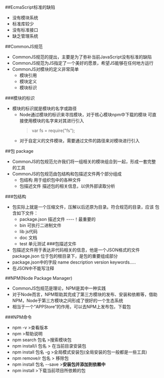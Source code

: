 ##EcmaScript标准的缺陷
- 没有模块系统
- 标准库较少
- 没有标准接口
- 缺乏管理系统

##CommonJS规范
- CommonJS规范的提出，主要是为了弥补当前JavaScript没有标准的缺陷
- CommonJS规范为JS指定了一个美好的愿景，希望JS能够在任何地方运行
- CommonJS对模块的定义非常简单
  * 模块引用
  * 模块定义
  * 模块标识

###模块的标识
- 模块的标识就是模块的名字或路径
  + Node通过模块的标识来寻找模块，对于核心模块npm中下载的模块
  可直接使用模块的名字来对其进行引入
    > var fs = require("fs");
  + 对于自定义的文件模块，需要通过文件的路径来对模块进行引入

##包 package
- CommonJS的包规范允许我们将一组相关的模块组合到一起，形成一套完整的工具
- CommonJS的包规范由包结构和包描述文件两个部分组成
  + 包结构 用于组织包中的各种文件
  + 包描述文件 描述包的相关信息，以供外部读取分析

###包结构
- 包实际上就是一个压缩文件，压解以后还原为目录。符合规范的目录，应该
包含如下文件：
   + package.json 描述文件  ----！最重要的
   + bin  可执行二进制文件
   + lib  js代码
   + doc  文档
   + test 单元测试
###包描述文件
- 包描述文件用于表达非代码相关的信息，他是一个JSON格式的文件package.json
  位于包的根目录下，是包的重要组成部分
- package.json中的字段
  name description version keywords.....
- 在JSON中不能写注释


##NPM(Node Package Manager)
- CommonJS包规范是理论，NPM是其中一种实践
- 对于Node而言，NPM帮助其完成了第三方模块的发布、安装和依赖等，借助
NPM，Node于第三方模块之间形成了很好的一个生态系统
- 相当于一个“APPStore”的作用，可以去NPM上发布包，下载包

###NPM命令
- npm -v >查看版本
- npm >帮助说明
- npm search 包名   >搜索模块包
- npm install/i 包名   > 在当前目录安装包
- npm install 包名 -g  >全局模式安装包(全局安装的包一般都是一些工具)
- npm remove/r  包名   > 移除包
- npm install 包名  --save  >**安装包并添加到依赖中**
- npm install >下载当前项目所依赖的包


